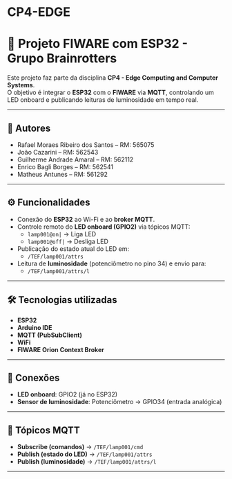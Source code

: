 # CP4-EDGE

# 🚀 Projeto FIWARE com ESP32 - Grupo Brainrotters

Este projeto faz parte da disciplina **CP4 - Edge Computing and Computer Systems**.  
O objetivo é integrar o **ESP32** com o **FIWARE** via **MQTT**, controlando um LED onboard e publicando leituras de luminosidade em tempo real.

---

## 👥 Autores

- Rafael Moraes Ribeiro dos Santos – RM: 565075  
- João Cazarini – RM: 562543  
- Guilherme Andrade Amaral – RM: 562112  
- Enrico Bagli Borges – RM: 562541  
- Matheus Antunes – RM: 561292  

---

## ⚙️ Funcionalidades

- Conexão do **ESP32** ao Wi-Fi e ao **broker MQTT**.
- Controle remoto do **LED onboard (GPIO2)** via tópicos MQTT:
  - `lamp001@on|` → Liga LED  
  - `lamp001@off|` → Desliga LED
- Publicação do estado atual do LED em:
  - `/TEF/lamp001/attrs`
- Leitura de **luminosidade** (potenciômetro no pino 34) e envio para:
  - `/TEF/lamp001/attrs/l`

---

## 🛠️ Tecnologias utilizadas

- **ESP32**
- **Arduino IDE**
- **MQTT (PubSubClient)**
- **WiFi**
- **FIWARE Orion Context Broker**

---

## 🔌 Conexões

- **LED onboard**: GPIO2 (já no ESP32)  
- **Sensor de luminosidade**: Potenciômetro → GPIO34 (entrada analógica)  

---

## 📡 Tópicos MQTT

- **Subscribe (comandos)** → `/TEF/lamp001/cmd`  
- **Publish (estado do LED)** → `/TEF/lamp001/attrs`  
- **Publish (luminosidade)** → `/TEF/lamp001/attrs/l`  

---
